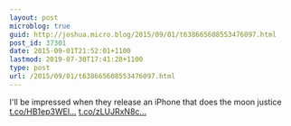 ```yaml
---
layout: post
microblog: true
guid: http://joshua.micro.blog/2015/09/01/t638665608553476097.html
post_id: 37301
date: 2015-09-01T21:52:01+1100
lastmod: 2019-07-30T17:41:28+1100
type: post
url: /2015/09/01/t638665608553476097.html
---
```

I'll be impressed when they release an iPhone that does the moon justice [t.co/HB1ep3WEl...](http://t.co/HB1ep3WEl4) [t.co/zLUJRxN8c...](http://t.co/zLUJRxN8cZ)
